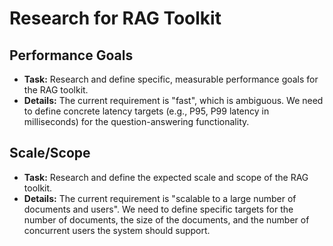 # Research for RAG Toolkit

## Performance Goals

*   **Task:** Research and define specific, measurable performance goals for the RAG toolkit.
*   **Details:** The current requirement is "fast", which is ambiguous. We need to define concrete latency targets (e.g., P95, P99 latency in milliseconds) for the question-answering functionality.

## Scale/Scope

*   **Task:** Research and define the expected scale and scope of the RAG toolkit.
*   **Details:** The current requirement is "scalable to a large number of documents and users". We need to define specific targets for the number of documents, the size of the documents, and the number of concurrent users the system should support.
